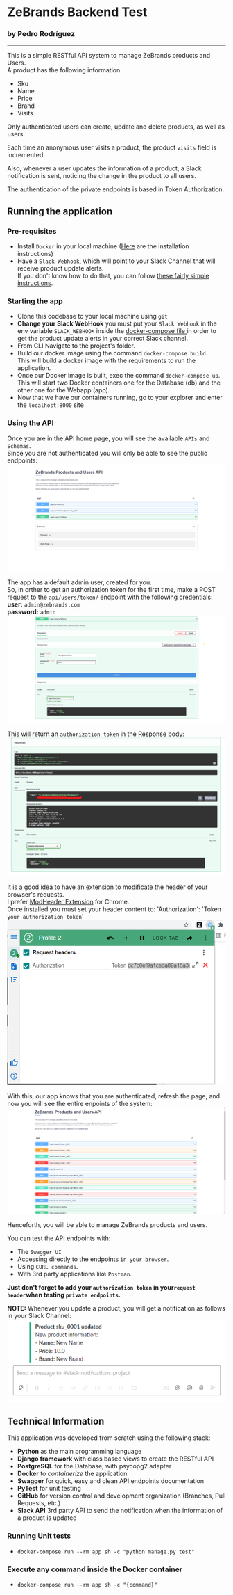 # ZeBrands Backend Test
### by Pedro Rodríguez

---

This is a simple RESTful API system to manage ZeBrands products and Users.  
A product has the following information:
- Sku
- Name
- Price
- Brand
- Visits

Only authenticated users can create, update and delete products, as well as users.

Each time an anonymous user visits a product, the product `visits` field is incremented.

Also, whenever a user updates the information of a product, a Slack notification is sent, 
noticing the change in the product to all users.

The authentication of the private endpoints is based in Token Authorization.

## Running the application

### Pre-requisites

- Install `Docker` in your local machine ([Here](https://docs.docker.com/engine/install/) are the installation instructions)
- Have a `Slack Webhook`, which will point to your Slack Channel that will receive product update alerts.  
If you don't know how to do that, you can follow
  [these fairly simple instructions](https://api.slack.com/messaging/webhooks).
  
### Starting the app

- Clone this codebase to your local machine using `git`
- **Change your Slack WebHook** you must put your `Slack Webhook` in the env 
  variable `SLACK_WEBHOOK` inside the [docker-compose file ](docker-compose.yml)
  in order to get the product update alerts in your correct Slack channel.  
- From CLI Navigate to the project's folder.
- Build our docker image using the command `docker-compose build`.  
  This will build a docker image with the requirements to run the application.
- Once our Docker image is built, exec the command `docker-compose up`.
  This will start two Docker containers one for the Database (db) and the other one for the Webapp (app).
- Now that we have our containers running, go to your explorer and enter the `localhost:8000` site

### Using the API

Once you are in the API home page, you will see the available `APIs` and `Schemas`.  
Since you are not authenticated you will only be able to see the public endpoints:
![img.png](doc_images/public_endpoints.png)

The app has a default admin user, created for you.  
So, in orther to get an authorization token for the first time, make a POST request to the
`api/users/token/` endpoint with the following credentials:  
**user:** `admin@zebrands.com`  
**password:** `admin`
![img.png](doc_images/first_time_token.png)

This will return an `authorization token` in the Response body:
![img.png](doc_images/authorization_token.png)

It is a good idea to have an extension to modificate the header of your browser's requests.  
I prefer [ModHeader Extension](https://chrome.google.com/webstore/detail/modheader/idgpnmonknjnojddfkpgkljpfnnfcklj?hl=es) for Chrome.  
Once installed you must set your header content to:
'Authorization': 'Token `your authorization token`'
![img.png](doc_images/token_header.png)

With this, our app knows that you are authenticated, refresh the 
page, and now you will see the entire enpoints of the system:
![img.png](doc_images/all_endpoints.png)

Henceforth, you will be able to manage ZeBrands products and users.

You can test the API endpoints with:
- The `Swagger UI`
- Accessing directly to the endpoints `in your browser`.
- Using `CURL commands`.
- With 3rd party applications like `Postman`.

**Just don't forget to add your `authorization token` in 
your`request header`when testing `private endpoints`.**

**NOTE:** Whenever you update a product, you will get a notification as follows in your Slack Channel:
![img.png](doc_images/slack_notification.png)

## Technical Information

This application was developed from scratch using the following stack:

- **Python** as the main programming language
- **Django framework** with class based views to create the RESTful API
- **PostgreSQL** for the Database, with psycopg2 adapter
- **Docker** to *containerize* the application
- **Swagger** for quick, easy and clean API endpoints documentation
- **PyTest** for unit testing
- **GitHub** for version control and development organization (Branches, Pull Requests, etc.)
- **Slack API** 3rd party API to send the notification when the information of a product is updated

### Running Unit tests

-  `docker-compose run --rm app sh -c "python manage.py test"`

### Execute any command inside the Docker container

-  `docker-compose run --rm app sh -c "{command}"`

